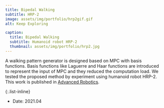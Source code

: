 ```yaml
---
title: Bipedal Walking
subtitle: HRP-2
image: assets/img/portfolio/hrp2gif.gif
alt: Keep Exploring

caption:
  title: Bipedal Walking
  subtitle: Humanoid robot HRP-2
  thumbnail: assets/img/portfolio/hrp2.jpg
---
```

A walking pattern generator is designed based on MPC with basis functions. Basis functions like Laguerre and Haar functions are introduced to represent the input of MPC and they reduced the computation load. We tested the proposed method by experiment using humanoid robot HRP-2. This work is published in [Advanced Robotics](https://www.tandfonline.com/doi/abs/10.1080/01691864.2019.1594366). 

{:.list-inline}
- Date: 2021.04

